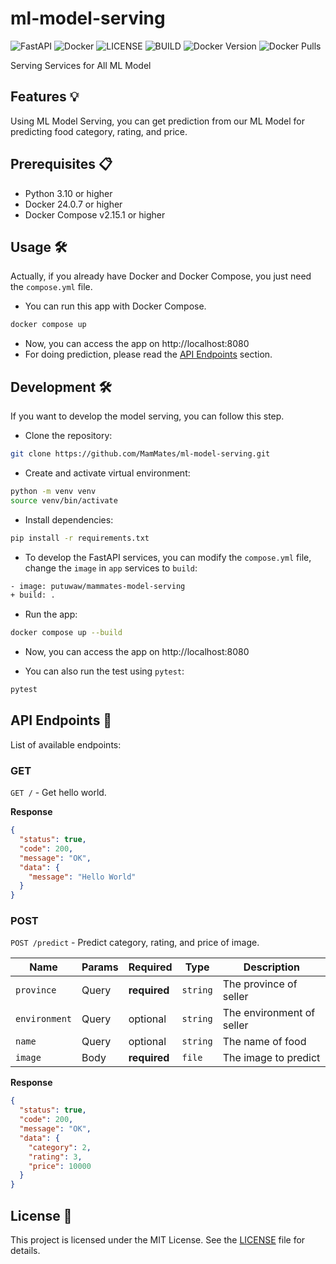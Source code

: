 # ml-model-serving

![FastAPI](https://img.shields.io/badge/FastAPI-005571?style=for-the-badge&logo=fastapi)
![Docker](https://img.shields.io/badge/docker-%230db7ed.svg?style=for-the-badge&logo=docker&logoColor=white)
![LICENSE](https://img.shields.io/github/license/MamMates/ml-model-serving?style=for-the-badge)
![BUILD](https://img.shields.io/github/actions/workflow/status/MamMates/ml-model-serving/fastapi.yml?style=for-the-badge)
![Docker Version](https://img.shields.io/docker/v/putuwaw/mammates-model-serving/latest?style=for-the-badge)
![Docker Pulls](https://img.shields.io/docker/pulls/putuwaw/mammates-model-serving?style=for-the-badge)

Serving Services for All ML Model

## Features 💡

Using ML Model Serving, you can get prediction from our ML Model for predicting food category, rating, and price.

## Prerequisites 📋

- Python 3.10 or higher
- Docker 24.0.7 or higher
- Docker Compose v2.15.1 or higher

## Usage 🛠

Actually, if you already have Docker and Docker Compose, you just need the `compose.yml` file.

- You can run this app with Docker Compose.

```bash
docker compose up
```

- Now, you can access the app on http://localhost:8080
- For doing prediction, please read the [API Endpoints](#api-endpoints-📡) section.

## Development 🛠

If you want to develop the model serving, you can follow this step.

- Clone the repository:

```bash
git clone https://github.com/MamMates/ml-model-serving.git
```

- Create and activate virtual environment:

```bash
python -m venv venv
source venv/bin/activate
```

- Install dependencies:

```bash
pip install -r requirements.txt
```

- To develop the FastAPI services, you can modify the `compose.yml` file, change the `image` in `app` services to `build`:

```bash
- image: putuwaw/mammates-model-serving
+ build: .
```

- Run the app:

```bash
docker compose up --build
```

- Now, you can access the app on http://localhost:8080

- You can also run the test using `pytest`:

```bash
pytest
```

## API Endpoints 📡

List of available endpoints:

### GET

`GET /` - Get hello world.

**Response**

```json
{
  "status": true,
  "code": 200,
  "message": "OK",
  "data": {
    "message": "Hello World"
  }
}
```

### POST

`POST /predict` - Predict category, rating, and price of image.

| Name          | Params | Required     | Type     | Description               |
| ------------- | ------ | ------------ | -------- | ------------------------- |
| `province`    | Query  | **required** | `string` | The province of seller    |
| `environment` | Query  | optional     | `string` | The environment of seller |
| `name`        | Query  | optional     | `string` | The name of food          |
| `image`       | Body   | **required** | `file`   | The image to predict      |

**Response**

```json
{
  "status": true,
  "code": 200,
  "message": "OK",
  "data": {
    "category": 2,
    "rating": 3,
    "price": 10000
  }
}
```

## License 📝

This project is licensed under the MIT License. See the [LICENSE](LICENSE) file for details.
